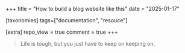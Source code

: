 +++
title = "How to build a blog website like this"
date = "2025-01-17"

[taxonomies]
tags=["documentation", "resouce"]

[extra]
repo_view = true
comment = true
+++

> Life is tough, but you just have to keep on keeping on.


